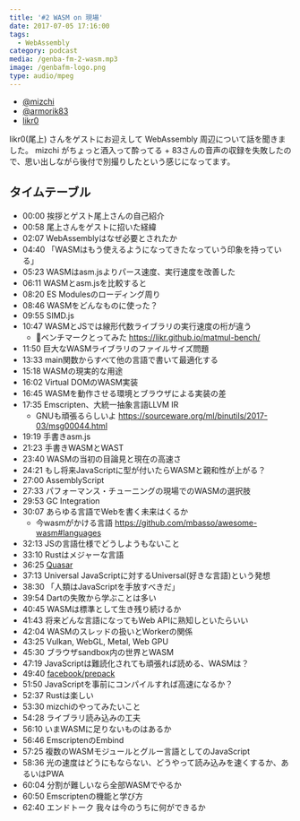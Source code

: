 ```yaml
---
title: '#2 WASM on 現場'
date: 2017-07-05 17:16:00
tags:
  - WebAssembly
category: podcast
media: /genba-fm-2-wasm.mp3
image: /genbafm-logo.png
type: audio/mpeg
---
```


<amp-audio>
  <source type="audio/mpeg" src="https://genba.fm/raw-assets/genba-fm-2-wasm.mp3">
</amp-audio>

- [@mizchi](https://twitter.com/mizchi)
- [@armorik83](https://twitter.com/armorik83)
- [likr0](https://www.facebook.com/likr0)

likr0(尾上) さんをゲストにお迎えして WebAssembly 周辺について話を聞きました。
mizchi がちょっと酒入って酔ってる + 83さんの音声の収録を失敗したので、思い出しながら後付で別撮りしたという感じになってます。

## タイムテーブル

- 00:00 挨拶とゲスト尾上さんの自己紹介
- 00:58 尾上さんをゲストに招いた経緯
- 02:07 WebAssemblyはなぜ必要とされたか
- 04:40 「WASMはもう使えるようになってきたなっていう印象を持っている」
- 05:23 WASMはasm.jsよりパース速度、実行速度を改善した
- 06:11 WASMとasm.jsを比較すると
- 08:20 ES Modulesのローディング周り
- 08:46 WASMをどんなものに使った？
- 09:55 SIMD.js
- 10:47 WASMとJSでは線形代数ライブラリの実行速度の桁が違う
  - ベンチマークとってみた https://likr.github.io/matmul-bench/
- 11:50 巨大なWASMライブラリのファイルサイズ問題
- 13:33 main関数からすべて他の言語で書いて最適化する
- 15:18 WASMの現実的な用途
- 16:02 Virtual DOMのWASM実装
- 16:45 WASMを動作させる環境とブラウザによる実装の差
- 17:35 Emscripten、大統一抽象言語LLVM IR
  - GNUも頑張るらしいよ https://sourceware.org/ml/binutils/2017-03/msg00044.html
- 19:19 手書きasm.js
- 21:23 手書きWASMとWAST
- 23:40 WASMの当初の目論見と現在の高速さ
- 24:21 もし将来JavaScriptに型が付いたらWASMと親和性が上がる？
- 27:00 AssemblyScript
- 27:33 パフォーマンス・チューニングの現場でのWASMの選択肢
- 29:53 GC Integration
- 30:07 あらゆる言語でWebを書く未来はくるか
  - 今wasmがかける言語 https://github.com/mbasso/awesome-wasm#languages
- 32:13 JSの言語仕様でどうしようもないこと
- 33:10 Rustはメジャーな言語
- 36:25 [Quasar](https://github.com/anowell/quasar)
- 37:13 Universal JavaScriptに対するUniversal(好きな言語)という発想
- 38:30 「人類はJavaScriptを手放すべきだ」
- 39:54 Dartの失敗から学ぶことは多い
- 40:45 WASMは標準として生き残り続けるか
- 41:43 将来どんな言語になってもWeb APIに熟知しといたらいい
- 42:04 WASMのスレッドの扱いとWorkerの関係
- 43:25 Vulkan, WebGL, Metal, Web GPU
- 45:30 ブラウザsandbox内の世界とWASM
- 47:19 JavaScriptは難読化されても頑張れば読める、WASMは？
- 49:40 [facebook/prepack](https://github.com/facebook/prepack)
- 51:50 JavaScriptを事前にコンパイルすれば高速になるか？
- 52:37 Rustは楽しい
- 53:30 mizchiのやってみたいこと
- 54:28 ライブラリ読み込みの工夫
- 56:10 いまWASMに足りないものはあるか
- 56:46 EmscriptenのEmbind
- 57:25 複数のWASMモジュールとグルー言語としてのJavaScript
- 58:36 光の速度はどうにもならない、どうやって読み込みを速くするか、あるいはPWA
- 60:04 分割が難しいなら全部WASMでやるか
- 60:50 Emscriptenの機能と学び方
- 62:40 エンドトーク 我々は今のうちに何ができるか
